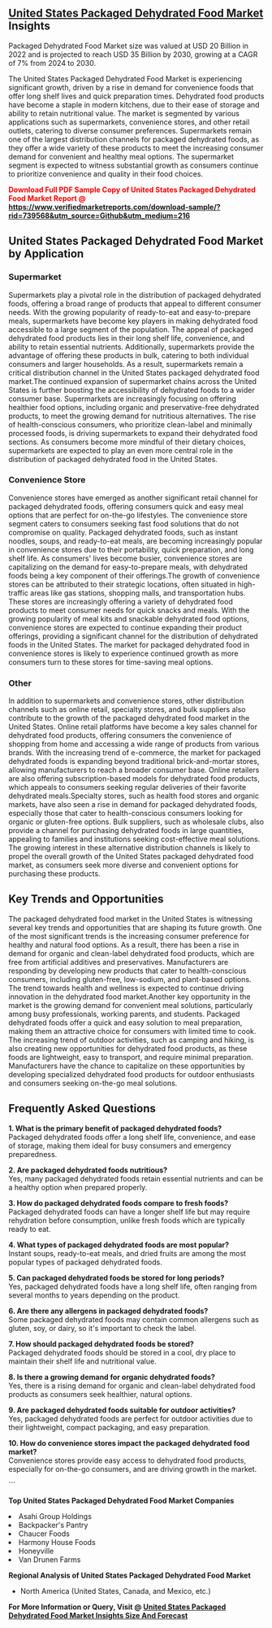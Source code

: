 <h2><a href="https://www.verifiedmarketreports.com/download-sample/?rid=739568&amp;utm_source=Github&amp;utm_medium=216" target="_blank">United States Packaged Dehydrated Food Market</a> Insights</h2><p>Packaged Dehydrated Food Market size was valued at USD 20 Billion in 2022 and is projected to reach USD 35 Billion by 2030, growing at a CAGR of 7% from 2024 to 2030.</p><p><p>The United States Packaged Dehydrated Food Market is experiencing significant growth, driven by a rise in demand for convenience foods that offer long shelf lives and quick preparation times. Dehydrated food products have become a staple in modern kitchens, due to their ease of storage and ability to retain nutritional value. The market is segmented by various applications such as supermarkets, convenience stores, and other retail outlets, catering to diverse consumer preferences. Supermarkets remain one of the largest distribution channels for packaged dehydrated foods, as they offer a wide variety of these products to meet the increasing consumer demand for convenient and healthy meal options. The supermarket segment is expected to witness substantial growth as consumers continue to prioritize convenience and quality in their food choices. <strong><p><span class=""><span style="color: #ff0000;"><strong>Download Full PDF Sample Copy of United States Packaged Dehydrated Food Market Report</strong> @ </span><a href="https://www.verifiedmarketreports.com/download-sample/?rid=739568&amp;utm_source=Github&amp;utm_medium=216" target="_blank">https://www.verifiedmarketreports.com/download-sample/?rid=739568&amp;utm_source=Github&amp;utm_medium=216</a></span></p></strong></p><h2>United States Packaged Dehydrated Food Market by Application</h2><h3>Supermarket</h3><p>Supermarkets play a pivotal role in the distribution of packaged dehydrated foods, offering a broad range of products that appeal to different consumer needs. With the growing popularity of ready-to-eat and easy-to-prepare meals, supermarkets have become key players in making dehydrated food accessible to a large segment of the population. The appeal of packaged dehydrated food products lies in their long shelf life, convenience, and ability to retain essential nutrients. Additionally, supermarkets provide the advantage of offering these products in bulk, catering to both individual consumers and larger households. As a result, supermarkets remain a critical distribution channel in the United States packaged dehydrated food market.The continued expansion of supermarket chains across the United States is further boosting the accessibility of dehydrated foods to a wider consumer base. Supermarkets are increasingly focusing on offering healthier food options, including organic and preservative-free dehydrated products, to meet the growing demand for nutritious alternatives. The rise of health-conscious consumers, who prioritize clean-label and minimally processed foods, is driving supermarkets to expand their dehydrated food sections. As consumers become more mindful of their dietary choices, supermarkets are expected to play an even more central role in the distribution of packaged dehydrated food in the United States.<h3>Convenience Store</h3><p>Convenience stores have emerged as another significant retail channel for packaged dehydrated foods, offering consumers quick and easy meal options that are perfect for on-the-go lifestyles. The convenience store segment caters to consumers seeking fast food solutions that do not compromise on quality. Packaged dehydrated foods, such as instant noodles, soups, and ready-to-eat meals, are becoming increasingly popular in convenience stores due to their portability, quick preparation, and long shelf life. As consumers' lives become busier, convenience stores are capitalizing on the demand for easy-to-prepare meals, with dehydrated foods being a key component of their offerings.The growth of convenience stores can be attributed to their strategic locations, often situated in high-traffic areas like gas stations, shopping malls, and transportation hubs. These stores are increasingly offering a variety of dehydrated food products to meet consumer needs for quick snacks and meals. With the growing popularity of meal kits and snackable dehydrated food options, convenience stores are expected to continue expanding their product offerings, providing a significant channel for the distribution of dehydrated foods in the United States. The market for packaged dehydrated food in convenience stores is likely to experience continued growth as more consumers turn to these stores for time-saving meal options.<h3>Other</h3><p>In addition to supermarkets and convenience stores, other distribution channels such as online retail, specialty stores, and bulk suppliers also contribute to the growth of the packaged dehydrated food market in the United States. Online retail platforms have become a key sales channel for dehydrated food products, offering consumers the convenience of shopping from home and accessing a wide range of products from various brands. With the increasing trend of e-commerce, the market for packaged dehydrated foods is expanding beyond traditional brick-and-mortar stores, allowing manufacturers to reach a broader consumer base. Online retailers are also offering subscription-based models for dehydrated food products, which appeals to consumers seeking regular deliveries of their favorite dehydrated meals.Specialty stores, such as health food stores and organic markets, have also seen a rise in demand for packaged dehydrated foods, especially those that cater to health-conscious consumers looking for organic or gluten-free options. Bulk suppliers, such as wholesale clubs, also provide a channel for purchasing dehydrated foods in large quantities, appealing to families and institutions seeking cost-effective meal solutions. The growing interest in these alternative distribution channels is likely to propel the overall growth of the United States packaged dehydrated food market, as consumers seek more diverse and convenient options for purchasing these products.<h2>Key Trends and Opportunities</h2><p>The packaged dehydrated food market in the United States is witnessing several key trends and opportunities that are shaping its future growth. One of the most significant trends is the increasing consumer preference for healthy and natural food options. As a result, there has been a rise in demand for organic and clean-label dehydrated food products, which are free from artificial additives and preservatives. Manufacturers are responding by developing new products that cater to health-conscious consumers, including gluten-free, low-sodium, and plant-based options. The trend towards health and wellness is expected to continue driving innovation in the dehydrated food market.Another key opportunity in the market is the growing demand for convenient meal solutions, particularly among busy professionals, working parents, and students. Packaged dehydrated foods offer a quick and easy solution to meal preparation, making them an attractive choice for consumers with limited time to cook. The increasing trend of outdoor activities, such as camping and hiking, is also creating new opportunities for dehydrated food products, as these foods are lightweight, easy to transport, and require minimal preparation. Manufacturers have the chance to capitalize on these opportunities by developing specialized dehydrated food products for outdoor enthusiasts and consumers seeking on-the-go meal solutions.<h2>Frequently Asked Questions</h2><p><strong>1. What is the primary benefit of packaged dehydrated foods?</strong><br>Packaged dehydrated foods offer a long shelf life, convenience, and ease of storage, making them ideal for busy consumers and emergency preparedness.</p><p><strong>2. Are packaged dehydrated foods nutritious?</strong><br>Yes, many packaged dehydrated foods retain essential nutrients and can be a healthy option when prepared properly.</p><p><strong>3. How do packaged dehydrated foods compare to fresh foods?</strong><br>Packaged dehydrated foods can have a longer shelf life but may require rehydration before consumption, unlike fresh foods which are typically ready to eat.</p><p><strong>4. What types of packaged dehydrated foods are most popular?</strong><br>Instant soups, ready-to-eat meals, and dried fruits are among the most popular types of packaged dehydrated foods.</p><p><strong>5. Can packaged dehydrated foods be stored for long periods?</strong><br>Yes, packaged dehydrated foods have a long shelf life, often ranging from several months to years depending on the product.</p><p><strong>6. Are there any allergens in packaged dehydrated foods?</strong><br>Some packaged dehydrated foods may contain common allergens such as gluten, soy, or dairy, so it's important to check the label.</p><p><strong>7. How should packaged dehydrated foods be stored?</strong><br>Packaged dehydrated foods should be stored in a cool, dry place to maintain their shelf life and nutritional value.</p><p><strong>8. Is there a growing demand for organic dehydrated foods?</strong><br>Yes, there is a rising demand for organic and clean-label dehydrated food products as consumers seek healthier, natural options.</p><p><strong>9. Are packaged dehydrated foods suitable for outdoor activities?</strong><br>Yes, packaged dehydrated foods are perfect for outdoor activities due to their lightweight, compact packaging, and easy preparation.</p><p><strong>10. How do convenience stores impact the packaged dehydrated food market?</strong><br>Convenience stores provide easy access to dehydrated food products, especially for on-the-go consumers, and are driving growth in the market.</p>```</p><p><strong>Top United States Packaged Dehydrated Food Market Companies</strong></p><div data-test-id=""><p><li>Asahi Group Holdings</li><li> Backpacker's Pantry</li><li> Chaucer Foods</li><li> Harmony House Foods</li><li> Honeyville</li><li> Van Drunen Farms</li></p><div><strong>Regional Analysis of&nbsp;United States Packaged Dehydrated Food Market</strong></div><ul><li dir="ltr"><p dir="ltr">North America&nbsp;(United States, Canada, and Mexico, etc.)</p></li></ul><p><strong>For More Information or Query, Visit @&nbsp;</strong><strong><a href="https://www.verifiedmarketreports.com/product/packaged-dehydrated-food-market/?utm_source=Github&amp;utm_medium=216" target="_blank">United States Packaged Dehydrated Food Market Insights Size And Forecast</a></strong></p></div>
